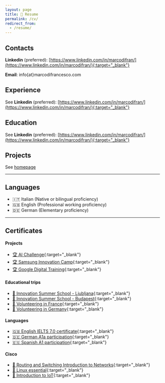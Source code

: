 ```yaml
---
layout: page
title: 📝 Resume
permalink: /cv/
redirect_from:
  - /resume/
---
```


## Contacts
**Linkedin** (preferred): [https://www.linkedin.com/in/marcodifran/](https://www.linkedin.com/in/marcodifran/){:target="_blank"}

**Email**: info{at}marcodifrancesco.com

## Experience
See **Linkedin** (preferred): [https://www.linkedin.com/in/marcodifran/](https://www.linkedin.com/in/marcodifran/){:target="_blank"}

<!-- 

#### 💻 **Junior Data Scientist**
**Fondazione Bruno Kessler - FBK**  
*May 2020 – Now*  
Developed **Artificial Intelligence systems** applied to the fields of **healthcare** and **environment**.
In particular developed systems to detect Polycystic Kidney Disease using **Bioimaging** techniques and built a system to predict extreme precipitation aimed to prevent floods.

#### 👨‍🏫 **Junior Research Assistant**
**Webvalley**  
*Aug 2021*  
I helped **teaching Scientific Programming** and to **develop a predictive model** in the field of **Precision Medicine** in WebValley, a summer school that aims to introduce ~20 students coming from all over the world to give them a first introduction with interdisciplinary experimental scientific research.
This was possibile thanks to the team of the Data Science for Healt unit of Fondazione Bruno Kessler.

#### 💻 **Software engineer**
**Fondazione Bruno Kessler - FBK**  
*Jan 2020 – Aug 2020*  
Set up and organized of WebVally, FBK's summer school, a school aimed to allow selected international students to have their first experience on the field of Artificial Intelligence.

#### 🙋‍ **Community Volunteer**
**IJGD Germany**  
*Jul 2017 – Aug 2017*  
Collaborated in the improvement of tourist attractions in the village of Barleben, Germany.

#### 💻 **Database assistant**
**INPS**  
*May 2017 – June 2017*  
Data Management of the INPS's database.

#### 🙋‍ **Community Volunteer**
**Solidarités Jeunesses**  
*Jul 2016*  
Created a sustainable working environment in the city of La Ferté-sous-Jouarre, France. 

-->


## Education
See **Linkedin** (preferred): [https://www.linkedin.com/in/marcodifran/](https://www.linkedin.com/in/marcodifran/){:target="_blank"}


<!-- 

#### 🎓 **University of Trento**
**Bachelor of Computer Science**  
*2018 Sep - 2022 Mar*

Academic Awards:  
🏆 2022 Innovation Scholar • School of Innovation  
🏆 AI Challenge Finalist • Innovation in the industrial context (Bronze)  

Courses:  
📚 Relevant: Data Structures and Algorithms, Machine Learning, Calculus, Linear Algebra, Software Engineering, Networks, Database  
📚 Extra: Data Mining, AI for Innovation

Language courses:  
🉐 IELTS Professional English • Spanish • German

#### 🎓 **Enrico Fermi, Venice**
**Secondary School Diploma in Computer Science**  
*2013 – 2018*

📚 Relevant Classes: Procedural and object-oriented programming, Technologies and systems design, Systems and networks, Telecommunications, Project management  
📚 Final Project: Home Automation • Centralized Remote controlled IOT System

🏆 2x Year Classroom Ambassador  
🏆 Olympiad in Informatics participant
--- 

-->

## Projects
See [homepage](/)

---

## Languages
- 🇮🇹 Italian (Native or bilingual proficiency)
- 🇬🇧 English (Professional working proficiency)
- 🇩🇪 German (Elementary proficiency)

---

## Certificates
#### Projects
- [🏆 AI Challenge](/file/AI_Challenge_Certificate.pdf){:target="_blank"}
- [🏆 Samsung Innovation Camp](/file/Samsung_Innovation_Camp_certificate.pdf){:target="_blank"}
- [🏆 Google Digital Training](/file/Google_Digital_Training_certificate.pdf){:target="_blank"}

#### Educational trips
- [🙋 Innovation Summer School - Ljubljana](/file/Summer_School_Ljubljana.pdf){:target="_blank"}
- [🙋 Innovation Summer School - Budapest](/file/Summer_School_Budapest.pdf){:target="_blank"}
- [🙋 Volunteering in France](/file/Lunaria_France_certificate.pdf){:target="_blank"}
- [🙋‍ Volunteering in Germany](/file/Lunaria_Germany_certificate.pdf){:target="_blank"}

#### Languages
- [🇬🇧 English IELTS 7.0 certificate](/file/English_IELTS_certificate.pdf){:target="_blank"}
- [🇩🇪 German A1a participation](/file/German_A1_certificate.pdf){:target="_blank"}
- [🇪🇸 Spanish A1 participation](/file/Spanish_A1_certificate.pdf){:target="_blank"}

#### Cisco
- [📶 Routing and Switching Introduction to Networks](/file/CCNA_Routing_and_Switching_Introduction_to_Networks_certificate.pdf){:target="_blank"}
- [🐧 Linux essential](/file/Linux_essential_certificate.pdf){:target="_blank"}
- [📲 Introduction to IoT](/file/Introduction_to_IoT_certificate.pdf){:target="_blank"}
